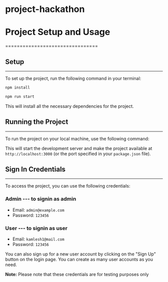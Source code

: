 # project-hackathon
# Project Setup and Usage
================================

## Setup
--------

To set up the project, run the following command in your terminal:
```bash
npm install
```
```bash
npm run start
```
This will install all the necessary dependencies for the project.

## Running the Project
--------------------

To run the project on your local machine, use the following command:

This will start the development server and make the project available at `http://localhost:3000` (or the port specified in your `package.json` file).

## Sign In Credentials
---------------------

To access the project, you can use the following credentials:

### Admin --- to signin as admin
* Email: `admin@example.com`
* Password: `123456`

### User --- to signin as user

* Email: `kamlesh1@mail.com`
* Password: `123456`

You can also sign up for a new user account by clicking on the "Sign Up" button on the login page. You can create as many user accounts as you need.

**Note:** Please note that these credentials are for testing purposes only 
